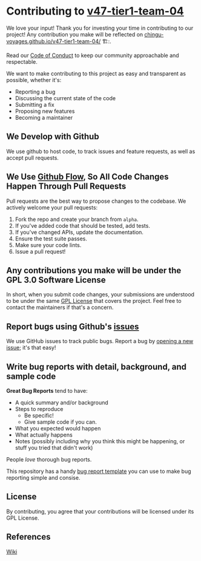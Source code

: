 # Contributing to [v47-tier1-team-04](https://github.com/chingu-voyages/v47-tier1-team-04)

We love your input! Thank you for investing your time in contributing to our project! Any contribution you make will be reflected on [chingu-voyages.github.io/v47-tier1-team-04/](https://chingu-voyages.github.io/v47-tier1-team-04/) 🏗️:.

Read our [Code of Conduct](./CODE_OF_CONDUCT.md) to keep our community approachable and respectable.

We want to make contributing to this project as easy and transparent as possible, whether it's:

- Reporting a bug
- Discussing the current state of the code
- Submitting a fix
- Proposing new features
- Becoming a maintainer

## We Develop with Github
We use github to host code, to track issues and feature requests, as well as accept pull requests.

## We Use [Github Flow](https://github.com/chingu-voyages/v47-tier1-team-04/wiki/Work-Flow), So All Code Changes Happen Through Pull Requests
Pull requests are the best way to propose changes to the codebase. We actively welcome your pull requests:

1. Fork the repo and create your branch from `alpha`.
2. If you've added code that should be tested, add tests.
3. If you've changed APIs, update the documentation.
4. Ensure the test suite passes.
5. Make sure your code lints.
6. Issue a pull request!

## Any contributions you make will be under the GPL 3.0 Software License
In short, when you submit code changes, your submissions are understood to be under the same [GPL License](https://github.com/chingu-voyages/v47-tier1-team-04/blob/alpha/LICENSE) that covers the project. Feel free to contact the maintainers if that's a concern.

## Report bugs using Github's [issues](https://github.com/briandk/transcriptase-atom/issues)
We use GitHub issues to track public bugs. Report a bug by [opening a new issue](https://github.com/chingu-voyages/v47-tier1-team-04/issuess); it's that easy!

## Write bug reports with detail, background, and sample code

**Great Bug Reports** tend to have:

- A quick summary and/or background
- Steps to reproduce
  - Be specific!
  - Give sample code if you can.
- What you expected would happen
- What actually happens
- Notes (possibly including why you think this might be happening, or stuff you tried that didn't work)

People *love* thorough bug reports.

This repository has a handy [bug report template](https://github.com/chingu-voyages/v47-tier1-team-04/issues/new?assignees=&labels=bug&projects=&template=bug-report-template.md&title=) you can use to make bug reporting simple and consise.

## License
By contributing, you agree that your contributions will be licensed under its GPL License.

## References

[Wiki](https://github.com/chingu-voyages/v47-tier1-team-04/wiki)